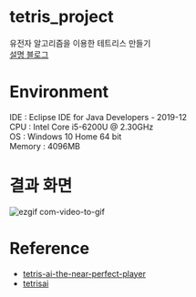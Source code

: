 # tetris_project
유전자 알고리즘을 이용한 테트리스 만들기  
[설명 블로그](https://blog.naver.com/jms8732/222055848200)

 
# Environment
IDE : Eclipse IDE for Java Developers - 2019-12  
CPU : Intel Core i5-6200U @ 2.30GHz  
OS : Windows 10 Home 64 bit  
Memory : 4096MB

# 결과 화면

![ezgif com-video-to-gif](https://user-images.githubusercontent.com/26684848/89731781-b24ab480-da84-11ea-820e-fc4eca261ac2.gif)


# Reference
* [tetris-ai-the-near-perfect-player](https://codemyroad.wordpress.com/2013/04/14/tetris-ai-the-near-perfect-player/)
* [tetrisai](https://github.com/LeeYiyuan/tetrisai)
